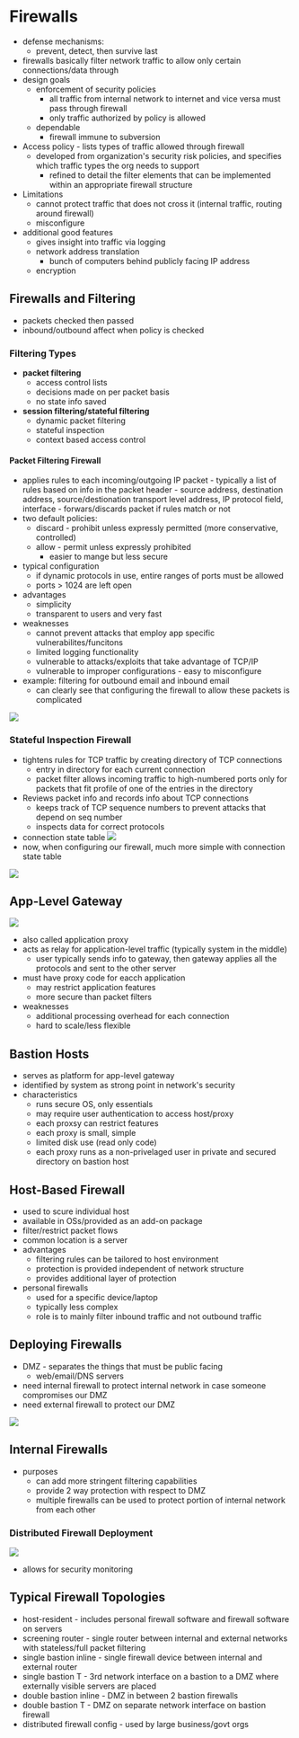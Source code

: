 # Firewalls
- defense mechanisms:
    - prevent, detect, then survive last
- firewalls basically filter network traffic to allow only certain connections/data through
- design goals
    - enforcement of security policies
        - all traffic from internal network to internet and vice versa must pass through firewall
        - only traffic authorized by policy is allowed
    - dependable
        - firewall immune to subversion
- Access policy - lists types of traffic allowed through firewall
    - developed from organization's security risk policies, and specifies which traffic types the org needs to support
        - refined to detail the filter elements that can be implemented within an appropriate firewall structure
- Limitations
    - cannot protect traffic that does not cross it (internal traffic, routing around firewall)
    - misconfigure
- additional good features
    - gives insight into traffic via logging
    - network address translation
        - bunch of computers behind publicly facing IP address
    - encryption
## Firewalls and Filtering
- packets checked then passed
- inbound/outbound affect when policy is checked

### Filtering Types
- **packet filtering**
    - access control lists
    - decisions made on per packet basis
    - no state info saved
- **session filtering/stateful filtering**
    - dynamic packet filtering
    - stateful inspection
    - context based access control
#### Packet Filtering Firewall
- applies rules to each incoming/outgoing IP packet
        - typically a list of rules based on info in the packet header
            - source address, destination address, source/destionation transport level address, IP protocol field, interface
        - forwars/discards packet if rules match or not
- two default policies:
    - discard - prohibit unless expressly permitted (more conservative, controlled)
    - allow - permit unless expressly prohibited
        - easier to mange but less secure
- typical configuration
    - if dynamic protocols in use, entire ranges of ports must be allowed
    - ports > 1024 are left open
- advantages
    - simplicity
    - transparent to users and very fast
- weaknesses
    - cannot prevent attacks that employ app specific vulnerabilites/funcitons
    - limited logging functionality
    - vulnerable to attacks/exploits that take advantage of TCP/IP
    - vulnerable to improper configurations - easy to misconfigure
- example: filtering for outbound email and inbound email
    - can clearly see that configuring the firewall to allow these packets is complicated

![](./packetfiltering.png)

### Stateful Inspection Firewall
- tightens rules for TCP traffic by creating directory of TCP connections
    - entry in directory for each current connection
    - packet filter allows incoming traffic to high-numbered ports only for packets that fit profile of one of the entries in the directory
- Reviews packet info and records info about TCP connections
    - keeps track of TCP sequence numbers to prevent attacks that depend on seq number
    - inspects data for correct protocols
- connection state table
![](./connection_state.png)
- now, when configuring our firewall, much more simple with connection state table

![](./stateful_firewall.png)

## App-Level Gateway
![](./app_gateway.png)
- also called application proxy
- acts as relay for application-level traffic (typically system in the middle)
    - user typically sends info to gateway, then gateway applies all the protocols and sent to the other server
- must have proxy code for eacch application
    - may restrict application features
    - more secure than packet filters
- weaknesses
    - additional processing overhead for each connection
    - hard to scale/less flexible

## Bastion Hosts
- serves as platform for app-level gateway
- identified by system as strong point in network's security
- characteristics
    - runs secure OS, only essentials
    - may require user authentication to access host/proxy
    - each proxsy can restrict features
    - each proxy is small, simple
    - limited disk use (read only code)
    - each proxy runs as a non-privelaged user in private and secured directory on bastion host

## Host-Based Firewall
- used to scure individual host
- available in OSs/provided as an add-on package
- filter/restrict packet flows
- common location is a server
- advantages
    - filtering rules can be tailored to host environment
    - protection is provided independent of network structure
    - provides additional layer of protection
- personal firewalls
    - used for a specific device/laptop
    - typically less complex
    - role is to mainly filter inbound traffic and not outbound traffic

## Deploying Firewalls
- DMZ - separates the things that must be public facing
    - web/email/DNS servers
- need internal firewall to protect internal network in case someone compromises our DMZ
- need external firewall to protect our DMZ

![](./deploying_firewalls.png)

## Internal Firewalls
- purposes
    -  can add more stringent filtering capabilities
    -  provide 2 way protection with respect to DMZ
    -  multiple firewalls can be used to protect portion of internal network from each other
### Distributed Firewall Deployment
![](./distributed_firewall.png)
- allows for security monitoring

## Typical Firewall Topologies
- host-resident - includes personal firewall software and firewall software on servers
- screening router - single router between internal and external networks with stateless/full packet filtering
- single bastion inline - single firewall device between internal and external router
- single bastion T - 3rd network interface on a bastion to a DMZ where externally visible servers are placed
- double bastion inline - DMZ in between 2 bastion firewalls
- double bastion T - DMZ on separate network interface on bastion firewall
- distributed firewall config - used by large business/govt orgs